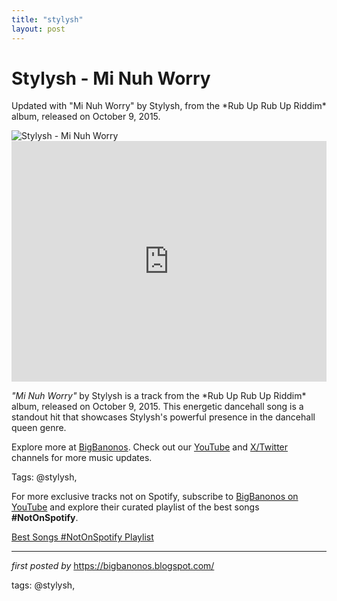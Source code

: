 ```yaml
---
title: "stylysh"
layout: post
---
```

<!-- Title of the Post -->
<h1 >Stylysh - Mi Nuh Worry</h1> <!-- Introductory Text -->
<p >Updated with "Mi Nuh Worry" by Stylysh, from the *Rub Up Rub Up Riddim* album, released on October 9, 2015.</p> <!-- Featured Image -->
<div > <img src="https://i.ytimg.com/vi/QdNjrmvD_w8/hq720.jpg?sqp=-oaymwEhCK4FEIIDSFryq4qpAxMIARUAAAAAGAElAADIQj0AgKJD&rs=AOn4CLAdZsou6oGxy9i9mhUY76PvDzpdSg" alt="Stylysh - Mi Nuh Worry" />
</div> <!-- YouTube Video Embed -->
<div > <iframe width="100%" height="385" src="https://www.youtube.com/embed/FvhmGVCZIwg" title="Stylysh - STILL NAH LEF / MI NUH WORRY" frameborder="0" allow="accelerometer; autoplay; clipboard-write; encrypted-media; gyroscope; picture-in-picture; web-share" referrerpolicy="strict-origin-when-cross-origin" allowfullscreen></iframe>
</div> <!-- Song Information -->
<div > <p><em>"Mi Nuh Worry"</em> by Stylysh is a track from the *Rub Up Rub Up Riddim* album, released on October 9, 2015. This energetic dancehall song is a standout hit that showcases Stylysh's powerful presence in the dancehall queen genre.</p>
</div> <!-- Footer Links -->
<div > <p>Explore more at <a href="https://bigbanonos.blogspot.com/" target="_blank">BigBanonos</a>. Check out our <a href="https://www.youtube.com/@BigBanonos" target="_blank">YouTube</a> and <a href="https://x.com/bigbanonos" target="_blank">X/Twitter</a> channels for more music updates.</p>
</div> <!-- Tags -->
<p >Tags: @stylysh,</p>


<!--Subscribe and Playlist Links-->
<div>
    <p>For more exclusive tracks not on Spotify, subscribe to <a href="https://www.youtube.com/@BigBanonos" target="_blank">BigBanonos on YouTube</a> and explore their curated playlist of the best songs <strong>#NotOnSpotify</strong>.</p>
    <p><a href="https://www.youtube.com/playlist?list=PLtuNtuTatqI0kFahUCbtbfenC_ET5O_tr" target="_blank">Best Songs #NotOnSpotify Playlist<br /></a></p></div>

<hr />

<p><em>first posted by</em> <a href="https://bigbanonos.blogspot.com/" rel="noopener" target="_new">https://bigbanonos.blogspot.com/</a></p>

<p>tags: @stylysh,</p>
